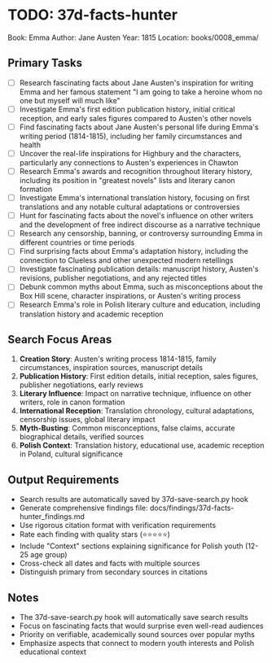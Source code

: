 # TODO: 37d-facts-hunter
Book: Emma
Author: Jane Austen
Year: 1815
Location: books/0008_emma/

## Primary Tasks
- [ ] Research fascinating facts about Jane Austen's inspiration for writing Emma and her famous statement "I am going to take a heroine whom no one but myself will much like"
- [ ] Investigate Emma's first edition publication history, initial critical reception, and early sales figures compared to Austen's other novels
- [ ] Find fascinating facts about Jane Austen's personal life during Emma's writing period (1814-1815), including her family circumstances and health
- [ ] Uncover the real-life inspirations for Highbury and the characters, particularly any connections to Austen's experiences in Chawton
- [ ] Research Emma's awards and recognition throughout literary history, including its position in "greatest novels" lists and literary canon formation
- [ ] Investigate Emma's international translation history, focusing on first translations and any notable cultural adaptations or controversies
- [ ] Hunt for fascinating facts about the novel's influence on other writers and the development of free indirect discourse as a narrative technique
- [ ] Research any censorship, banning, or controversy surrounding Emma in different countries or time periods
- [ ] Find surprising facts about Emma's adaptation history, including the connection to Clueless and other unexpected modern retellings
- [ ] Investigate fascinating publication details: manuscript history, Austen's revisions, publisher negotiations, and any rejected titles
- [ ] Debunk common myths about Emma, such as misconceptions about the Box Hill scene, character inspirations, or Austen's writing process
- [ ] Research Emma's role in Polish literary culture and education, including translation history and academic reception

## Search Focus Areas
1. **Creation Story**: Austen's writing process 1814-1815, family circumstances, inspiration sources, manuscript details
2. **Publication History**: First edition details, initial reception, sales figures, publisher negotiations, early reviews
3. **Literary Influence**: Impact on narrative technique, influence on other writers, role in canon formation
4. **International Reception**: Translation chronology, cultural adaptations, censorship issues, global literary impact
5. **Myth-Busting**: Common misconceptions, false claims, accurate biographical details, verified sources
6. **Polish Context**: Translation history, educational use, academic reception in Poland, cultural significance

## Output Requirements
- Search results are automatically saved by 37d-save-search.py hook
- Generate comprehensive findings file: docs/findings/37d-facts-hunter_findings.md
- Use rigorous citation format with verification requirements
- Rate each finding with quality stars (⭐⭐⭐⭐⭐)
- Include "Context" sections explaining significance for Polish youth (12-25 age group)
- Cross-check all dates and facts with multiple sources
- Distinguish primary from secondary sources in citations

## Notes
- The 37d-save-search.py hook will automatically save search results
- Focus on fascinating facts that would surprise even well-read audiences
- Priority on verifiable, academically sound sources over popular myths
- Emphasize aspects that connect to modern youth interests and Polish educational context